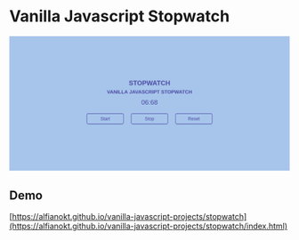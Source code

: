 # Vanilla Javascript Stopwatch

![Screenshoot](./screenshoot.png)

## Demo

[https://alfianokt.github.io/vanilla-javascript-projects/stopwatch](https://alfianokt.github.io/vanilla-javascript-projects/stopwatch/index.html)